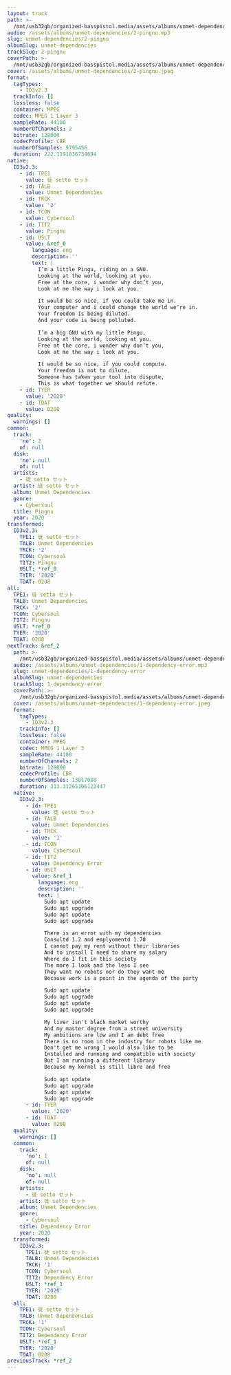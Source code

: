 ```yaml
---
layout: track
path: >-
  /mnt/usb32gb/organized-basspistol.media/assets/albums/unmet-dependencies/2-pingnu.mp3
audio: /assets/albums/unmet-dependencies/2-pingnu.mp3
slug: unmet-dependencies/2-pingnu
albumSlug: unmet-dependencies
trackSlug: 2-pingnu
coverPath: >-
  /mnt/usb32gb/organized-basspistol.media/assets/albums/unmet-dependencies/2-pingnu.jpeg
cover: /assets/albums/unmet-dependencies/2-pingnu.jpeg
format:
  tagTypes:
    - ID3v2.3
  trackInfo: []
  lossless: false
  container: MPEG
  codec: MPEG 1 Layer 3
  sampleRate: 44100
  numberOfChannels: 2
  bitrate: 128000
  codecProfile: CBR
  numberOfSamples: 9795456
  duration: 222.1191836734694
native:
  ID3v2.3:
    - id: TPE1
      value: 徒 setto セット
    - id: TALB
      value: Unmet Dependencies
    - id: TRCK
      value: '2'
    - id: TCON
      value: Cybersoul
    - id: TIT2
      value: Pingnu
    - id: USLT
      value: &ref_0
        language: eng
        description: ''
        text: |
          I’m a little Pingu, riding on a GNU.
          Looking at the world, looking at you.
          Free at the core, i wonder why don’t you,
          Look at me the way i look at you.

          It would be so nice, if you could take me in.
          Your computer and i could change the world we’re in.
          Your freedom is being diluted.
          And your code is being polluted.

          I’m a big GNU with my little Pingu,
          Looking at the world, looking at you.
          Free at the core, i wonder why don’t you,
          Look at me the way i look at you.

          It would be so nice, if you could compute.
          Your freedom is not to dilute,
          Someone has taken your tool into dispute,
          This is what together we should refute.
    - id: TYER
      value: '2020'
    - id: TDAT
      value: 0208
quality:
  warnings: []
common:
  track:
    'no': 2
    of: null
  disk:
    'no': null
    of: null
  artists:
    - 徒 setto セット
  artist: 徒 setto セット
  album: Unmet Dependencies
  genre:
    - Cybersoul
  title: Pingnu
  year: 2020
transformed:
  ID3v2.3:
    TPE1: 徒 setto セット
    TALB: Unmet Dependencies
    TRCK: '2'
    TCON: Cybersoul
    TIT2: Pingnu
    USLT: *ref_0
    TYER: '2020'
    TDAT: 0208
all:
  TPE1: 徒 setto セット
  TALB: Unmet Dependencies
  TRCK: '2'
  TCON: Cybersoul
  TIT2: Pingnu
  USLT: *ref_0
  TYER: '2020'
  TDAT: 0208
nextTrack: &ref_2
  path: >-
    /mnt/usb32gb/organized-basspistol.media/assets/albums/unmet-dependencies/1-dependency-error.mp3
  audio: /assets/albums/unmet-dependencies/1-dependency-error.mp3
  slug: unmet-dependencies/1-dependency-error
  albumSlug: unmet-dependencies
  trackSlug: 1-dependency-error
  coverPath: >-
    /mnt/usb32gb/organized-basspistol.media/assets/albums/unmet-dependencies/1-dependency-error.jpeg
  cover: /assets/albums/unmet-dependencies/1-dependency-error.jpeg
  format:
    tagTypes:
      - ID3v2.3
    trackInfo: []
    lossless: false
    container: MPEG
    codec: MPEG 1 Layer 3
    sampleRate: 44100
    numberOfChannels: 2
    bitrate: 128000
    codecProfile: CBR
    numberOfSamples: 13817088
    duration: 313.31265306122447
  native:
    ID3v2.3:
      - id: TPE1
        value: 徒 setto セット
      - id: TALB
        value: Unmet Dependencies
      - id: TRCK
        value: '1'
      - id: TCON
        value: Cybersoul
      - id: TIT2
        value: Dependency Error
      - id: USLT
        value: &ref_1
          language: eng
          description: ''
          text: |
            Sudo apt update
            Sudo apt upgrade
            Sudo apt update
            Sudo apt upgrade

            There is an error with my dependencies
            Consultd 1.2 and emplyomentd 1.70
            I cannot pay my rent without their libraries
            And to install I need to share my salary
            Where do I fit in this society
            The more I look and the less I see
            They want no robots nor do they want me
            Because work is a point in the agenda of the party

            Sudo apt update
            Sudo apt upgrade
            Sudo apt update
            Sudo apt upgrade

            My liver isn't black market worthy
            And my master degree from a street university
            My ambitions are low and I am debt free
            There is no room in the industry for robots like me
            Don't get me wrong I would also like to be
            Installed and running and compatible with society
            But I am running a different library
            Because my kernel is still libre and free

            Sudo apt update
            Sudo apt upgrade
            Sudo apt update
            Sudo apt upgrade
      - id: TYER
        value: '2020'
      - id: TDAT
        value: 0208
  quality:
    warnings: []
  common:
    track:
      'no': 1
      of: null
    disk:
      'no': null
      of: null
    artists:
      - 徒 setto セット
    artist: 徒 setto セット
    album: Unmet Dependencies
    genre:
      - Cybersoul
    title: Dependency Error
    year: 2020
  transformed:
    ID3v2.3:
      TPE1: 徒 setto セット
      TALB: Unmet Dependencies
      TRCK: '1'
      TCON: Cybersoul
      TIT2: Dependency Error
      USLT: *ref_1
      TYER: '2020'
      TDAT: 0208
  all:
    TPE1: 徒 setto セット
    TALB: Unmet Dependencies
    TRCK: '1'
    TCON: Cybersoul
    TIT2: Dependency Error
    USLT: *ref_1
    TYER: '2020'
    TDAT: 0208
previousTrack: *ref_2
---
```


